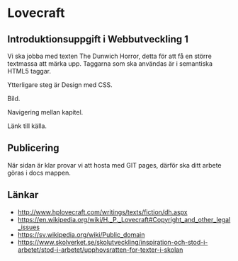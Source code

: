 # Lovecraft

## Introduktionsuppgift i Webbutveckling 1

Vi ska jobba med texten The Dunwich Horror, detta för att få en större textmassa att märka upp.
Taggarna som ska användas är i semantiska HTML5 taggar.

Ytterligare steg är
Design med CSS.

Bild.

Navigering mellan kapitel.

Länk till källa.

## Publicering
När sidan är klar provar vi att hosta med GIT pages, därför ska ditt arbete göras i docs mappen.

## Länkar
* http://www.hplovecraft.com/writings/texts/fiction/dh.aspx
* https://en.wikipedia.org/wiki/H._P._Lovecraft#Copyright_and_other_legal_issues
* https://sv.wikipedia.org/wiki/Public_domain
* https://www.skolverket.se/skolutveckling/inspiration-och-stod-i-arbetet/stod-i-arbetet/upphovsratten-for-texter-i-skolan